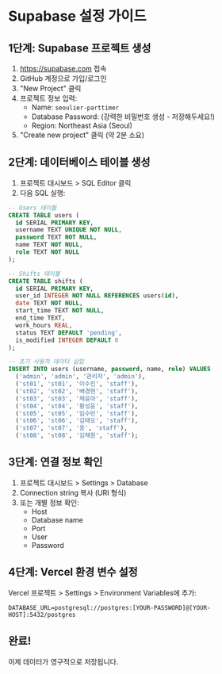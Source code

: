 # Supabase 설정 가이드

## 1단계: Supabase 프로젝트 생성

1. https://supabase.com 접속
2. GitHub 계정으로 가입/로그인
3. "New Project" 클릭
4. 프로젝트 정보 입력:
   - Name: `seoulier-parttimer`
   - Database Password: (강력한 비밀번호 생성 - 저장해두세요!)
   - Region: Northeast Asia (Seoul)
5. "Create new project" 클릭 (약 2분 소요)

## 2단계: 데이터베이스 테이블 생성

1. 프로젝트 대시보드 > SQL Editor 클릭
2. 다음 SQL 실행:

```sql
-- Users 테이블
CREATE TABLE users (
  id SERIAL PRIMARY KEY,
  username TEXT UNIQUE NOT NULL,
  password TEXT NOT NULL,
  name TEXT NOT NULL,
  role TEXT NOT NULL
);

-- Shifts 테이블
CREATE TABLE shifts (
  id SERIAL PRIMARY KEY,
  user_id INTEGER NOT NULL REFERENCES users(id),
  date TEXT NOT NULL,
  start_time TEXT NOT NULL,
  end_time TEXT,
  work_hours REAL,
  status TEXT DEFAULT 'pending',
  is_modified INTEGER DEFAULT 0
);

-- 초기 사용자 데이터 삽입
INSERT INTO users (username, password, name, role) VALUES
  ('admin', 'admin', '관리자', 'admin'),
  ('st01', 'st01', '이수진', 'staff'),
  ('st02', 'st02', '배경현', 'staff'),
  ('st03', 'st03', '채윤아', 'staff'),
  ('st04', 'st04', '황성윤', 'staff'),
  ('st05', 'st05', '임수민', 'staff'),
  ('st06', 'st06', '김태오', 'staff'),
  ('st07', 'st07', '웅', 'staff'),
  ('st08', 'st08', '김채원', 'staff');
```

## 3단계: 연결 정보 확인

1. 프로젝트 대시보드 > Settings > Database
2. Connection string 복사 (URI 형식)
3. 또는 개별 정보 확인:
   - Host
   - Database name
   - Port
   - User
   - Password

## 4단계: Vercel 환경 변수 설정

Vercel 프로젝트 > Settings > Environment Variables에 추가:

```
DATABASE_URL=postgresql://postgres:[YOUR-PASSWORD]@[YOUR-HOST]:5432/postgres
```

## 완료!

이제 데이터가 영구적으로 저장됩니다.
